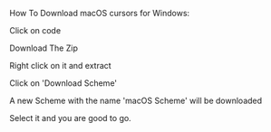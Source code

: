 How To Download macOS cursors for Windows:

Click on code

Download The Zip

Right click on it and extract

Click on 'Download Scheme'

A new Scheme with the name 'macOS Scheme' will be downloaded

Select it and you are good to go.
